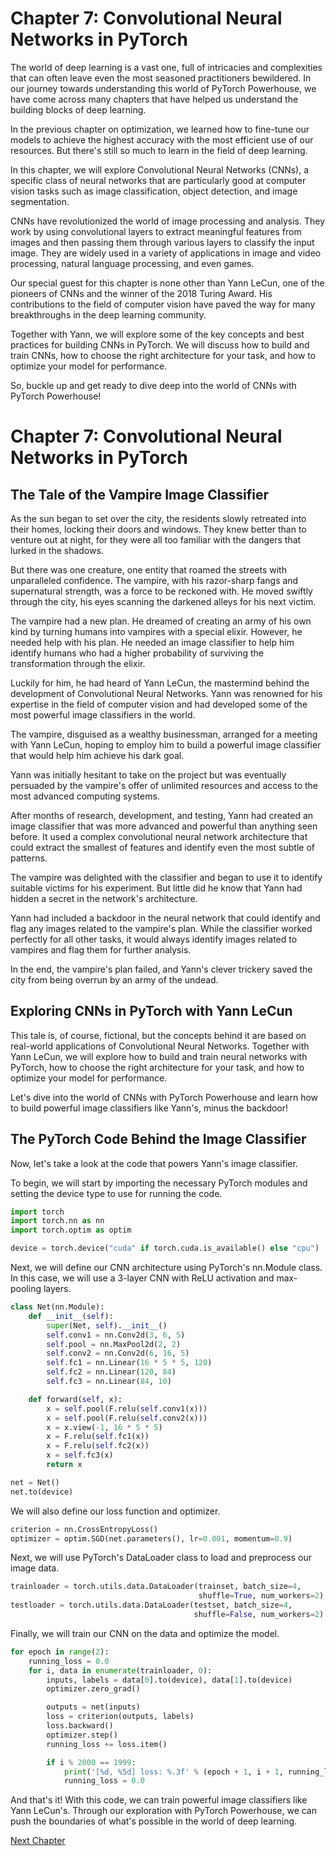 # Chapter 7: Convolutional Neural Networks in PyTorch

The world of deep learning is a vast one, full of intricacies and complexities that can often leave even the most seasoned practitioners bewildered. In our journey towards understanding this world of PyTorch Powerhouse, we have come across many chapters that have helped us understand the building blocks of deep learning.

In the previous chapter on optimization, we learned how to fine-tune our models to achieve the highest accuracy with the most efficient use of our resources. But there's still so much to learn in the field of deep learning.

In this chapter, we will explore Convolutional Neural Networks (CNNs), a specific class of neural networks that are particularly good at computer vision tasks such as image classification, object detection, and image segmentation.

CNNs have revolutionized the world of image processing and analysis. They work by using convolutional layers to extract meaningful features from images and then passing them through various layers to classify the input image. They are widely used in a variety of applications in image and video processing, natural language processing, and even games.

Our special guest for this chapter is none other than Yann LeCun, one of the pioneers of CNNs and the winner of the 2018 Turing Award. His contributions to the field of computer vision have paved the way for many breakthroughs in the deep learning community.

Together with Yann, we will explore some of the key concepts and best practices for building CNNs in PyTorch. We will discuss how to build and train CNNs, how to choose the right architecture for your task, and how to optimize your model for performance.

So, buckle up and get ready to dive deep into the world of CNNs with PyTorch Powerhouse!
# Chapter 7: Convolutional Neural Networks in PyTorch

## The Tale of the Vampire Image Classifier

As the sun began to set over the city, the residents slowly retreated into their homes, locking their doors and windows. They knew better than to venture out at night, for they were all too familiar with the dangers that lurked in the shadows.

But there was one creature, one entity that roamed the streets with unparalleled confidence. The vampire, with his razor-sharp fangs and supernatural strength, was a force to be reckoned with. He moved swiftly through the city, his eyes scanning the darkened alleys for his next victim.

The vampire had a new plan. He dreamed of creating an army of his own kind by turning humans into vampires with a special elixir. However, he needed help with his plan. He needed an image classifier to help him identify humans who had a higher probability of surviving the transformation through the elixir.

Luckily for him, he had heard of Yann LeCun, the mastermind behind the development of Convolutional Neural Networks. Yann was renowned for his expertise in the field of computer vision and had developed some of the most powerful image classifiers in the world.

The vampire, disguised as a wealthy businessman, arranged for a meeting with Yann LeCun, hoping to employ him to build a powerful image classifier that would help him achieve his dark goal.

Yann was initially hesitant to take on the project but was eventually persuaded by the vampire's offer of unlimited resources and access to the most advanced computing systems.

After months of research, development, and testing, Yann had created an image classifier that was more advanced and powerful than anything seen before. It used a complex convolutional neural network architecture that could extract the smallest of features and identify even the most subtle of patterns.

The vampire was delighted with the classifier and began to use it to identify suitable victims for his experiment. But little did he know that Yann had hidden a secret in the network's architecture.

Yann had included a backdoor in the neural network that could identify and flag any images related to the vampire's plan. While the classifier worked perfectly for all other tasks, it would always identify images related to vampires and flag them for further analysis.

In the end, the vampire's plan failed, and Yann's clever trickery saved the city from being overrun by an army of the undead.

## Exploring CNNs in PyTorch with Yann LeCun

This tale is, of course, fictional, but the concepts behind it are based on real-world applications of Convolutional Neural Networks. Together with Yann LeCun, we will explore how to build and train neural networks with PyTorch, how to choose the right architecture for your task, and how to optimize your model for performance.

Let's dive into the world of CNNs with PyTorch Powerhouse and learn how to build powerful image classifiers like Yann's, minus the backdoor!
## The PyTorch Code Behind the Image Classifier

Now, let's take a look at the code that powers Yann's image classifier.

To begin, we will start by importing the necessary PyTorch modules and setting the device type to use for running the code.

```python
import torch
import torch.nn as nn
import torch.optim as optim

device = torch.device("cuda" if torch.cuda.is_available() else "cpu")
```

Next, we will define our CNN architecture using PyTorch's nn.Module class. In this case, we will use a 3-layer CNN with ReLU activation and max-pooling layers.

```python
class Net(nn.Module):
    def __init__(self):
        super(Net, self).__init__()
        self.conv1 = nn.Conv2d(3, 6, 5)
        self.pool = nn.MaxPool2d(2, 2)
        self.conv2 = nn.Conv2d(6, 16, 5)
        self.fc1 = nn.Linear(16 * 5 * 5, 120)
        self.fc2 = nn.Linear(120, 84)
        self.fc3 = nn.Linear(84, 10)

    def forward(self, x):
        x = self.pool(F.relu(self.conv1(x)))
        x = self.pool(F.relu(self.conv2(x)))
        x = x.view(-1, 16 * 5 * 5)
        x = F.relu(self.fc1(x))
        x = F.relu(self.fc2(x))
        x = self.fc3(x)
        return x

net = Net()
net.to(device)
```

We will also define our loss function and optimizer.

```python
criterion = nn.CrossEntropyLoss()
optimizer = optim.SGD(net.parameters(), lr=0.001, momentum=0.9)
```
Next, we will use PyTorch's DataLoader class to load and preprocess our image data.

```python
trainloader = torch.utils.data.DataLoader(trainset, batch_size=4,
                                          shuffle=True, num_workers=2)
testloader = torch.utils.data.DataLoader(testset, batch_size=4,
                                         shuffle=False, num_workers=2)
```

Finally, we will train our CNN on the data and optimize the model.

```python
for epoch in range(2):  
    running_loss = 0.0
    for i, data in enumerate(trainloader, 0):
        inputs, labels = data[0].to(device), data[1].to(device)
        optimizer.zero_grad()

        outputs = net(inputs)
        loss = criterion(outputs, labels)
        loss.backward()
        optimizer.step()
        running_loss += loss.item()

        if i % 2000 == 1999:    
            print('[%d, %5d] loss: %.3f' % (epoch + 1, i + 1, running_loss / 2000))
            running_loss = 0.0
```
And that's it! With this code, we can train powerful image classifiers like Yann LeCun's. Through our exploration with PyTorch Powerhouse, we can push the boundaries of what's possible in the world of deep learning.


[Next Chapter](08_Chapter08.md)
